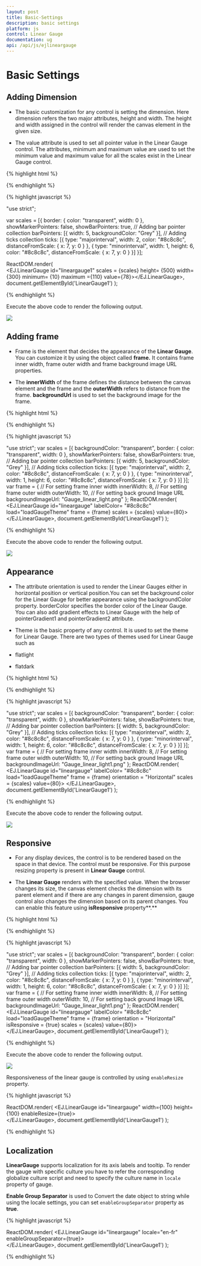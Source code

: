 ```yaml
---
layout: post
title: Basic-Settings
description: basic settings
platform: js
control: Linear Gauge
documentation: ug
api: /api/js/ejlineargauge
---
```


# Basic Settings

## Adding Dimension

* The basic customization for any control is setting the dimension. Here dimension refers the two major attributes, height and width. The height and width assigned in the control will render the canvas element in the given size. 

* The value attribute is used to set all pointer value in the Linear Gauge control. The attributes, minimum and maximum value are used to set the minimum value and maximum value for all the scales exist in the Linear Gauge control.


{% highlight html %}

<div id="LinearGauge1"></div>

{% endhighlight %}

{% highlight javascript %}

  "use strict";

  var scales = [{
  border: { color: "transparent", width: 0 },
                showMarkerPointers: false, showBarPointers: true,
                // Adding bar pointer collection
                barPointers: [{ width: 5, backgroundColor: "Grey" }],
                // Adding ticks collection
                ticks: [{
                    type: "majorinterval", width: 2,
                    color: "#8c8c8c", distanceFromScale: { x: 7, y: 0 }
                },
                {
                    type: "minorinterval", width: 1, height: 6,
                    color: "#8c8c8c", distanceFromScale: { x: 7, y: 0 }
                }]
            }];
        
ReactDOM.render(                    
              <EJ.LinearGauge id="lineargauge1" scales = {scales} height= {500} width= {300}  minimum= {10} maximum ={110} value={78}></EJ.LinearGauge>,                    
                     document.getElementById('LinearGauge1')
                     );



{% endhighlight %}



Execute the above code to render the following output.



![](/js/LinearGauge/Basic-Settings_images/Basic-Settings_img1.png)



## Adding frame

* Frame is the element that decides the appearance of the **Linear Gauge**. You can customize it by using the object called **frame.** It contains frame inner width, frame outer width and frame background image URL properties. 

* The **innerWidth** of the frame defines the distance between the canvas element and the frame and the **outerWidth** refers to distance from the frame. **backgroundUrl** is used to set the background image for the frame.


{% highlight html %}

<div id="LinearGauge1"></div>

{% endhighlight %}

{% highlight javascript %}

"use strict";
var scales = [{
                backgroundColor: "transparent",
                border: { color: "transparent", width: 0 },
                showMarkerPointers: false, showBarPointers: true,
                // Adding bar pointer collection
                barPointers: [{ width: 5, backgroundColor: "Grey" }],
                // Adding ticks collection
                ticks: [{
                    type: "majorinterval", width: 2,
                    color: "#8c8c8c", distanceFromScale: { x: 7, y: 0 }
                },
                {
                    type: "minorinterval", width: 1, height: 6,
                    color: "#8c8c8c", distanceFromScale: { x: 7, y: 0 }
                }]
            }];
var frame = {
                // For setting frame inner width
                innerWidth: 8,
                // For setting frame outer width
                outerWidth: 10,
                // For setting back ground Image URL
                backgroundImageUrl: "Gauge_linear_light.png"
            };
ReactDOM.render(
    <EJ.LinearGauge id="lineargauge"
    labelColor= "#8c8c8c"
    load="loadGaugeTheme"  frame = {frame} scales = {scales} value={80}>                    
    </EJ.LinearGauge>,
          document.getElementById('LinearGauge1')
);


{% endhighlight %}



Execute the above code to render the following output.



![](/js/LinearGauge/Basic-Settings_images/Basic-Settings_img2.png)



## Appearance

* The attribute orientation is used to render the Linear Gauges either in horizontal position or vertical position.You can set the background color for the Linear Gauge for better appearance using the backgroundColor property. borderColor specifies the border color of the Linear Gauge. You can also add gradient effects to Linear Gauge with the help of pointerGradient1 and pointerGradient2 attribute.

* Theme is the basic property of any control. It is used to set the theme for Linear Gauge. There are two types of themes used for Linear Gauge such as

 * flatlight

 * flatdark


{% highlight html %}

<div id="LinearGauge1"></div>

{% endhighlight %}

{% highlight javascript %}

 
"use strict";
var scales = [{
                backgroundColor: "transparent",
                border: { color: "transparent", width: 0 },
                showMarkerPointers: false, showBarPointers: true,
                // Adding bar pointer collection
                barPointers: [{ width: 5, backgroundColor: "Grey" }],
                // Adding ticks collection
                ticks: [{
                    type: "majorinterval", width: 2,
                    color: "#8c8c8c", distanceFromScale: { x: 7, y: 0 }
                },
                {
                    type: "minorinterval", width: 1, height: 6,
                    color: "#8c8c8c", distanceFromScale: { x: 7, y: 0 }
                }]
            }];
var frame = {
                // For setting frame inner width
                innerWidth: 8,
                // For setting frame outer width
                outerWidth: 10,
                // For setting back ground Image URL
                backgroundImageUrl: "Gauge_linear_light1.png"
            };
ReactDOM.render(
    <EJ.LinearGauge id="lineargauge"
    labelColor= "#8c8c8c"
    load="loadGaugeTheme"  frame = {frame} orientation = "Horizontal" scales = {scales} value={80}>
    </EJ.LinearGauge>,
          document.getElementById('LinearGauge1')
);



{% endhighlight %}



Execute the above code to render the following output.

![](/js/LinearGauge/Basic-Settings_images/Basic-Settings_img3.png)



## Responsive 

* For any display devices, the control is to be rendered based on the space in that device. The control must be responsive. For this purpose resizing property is present in **Linear Gauge** control. 

* The **Linear Gauge** renders with the specified value. When the browser changes its size, the canvas element checks the dimension with its parent element and if there are any changes in parent dimension, gauge control also changes the dimension based on its parent changes. You can enable this feature using **isResponsive** property**.**


{% highlight html %}

<div id="LinearGauge1"></div>

{% endhighlight %}

{% highlight javascript %}

"use strict";
var scales = [{
                backgroundColor: "transparent",
                border: { color: "transparent", width: 0 },
                showMarkerPointers: false, showBarPointers: true,
                // Adding bar pointer collection
                barPointers: [{ width: 5, backgroundColor: "Grey" }],
                // Adding ticks collection
                ticks: [{
                    type: "majorinterval", width: 2,
                    color: "#8c8c8c", distanceFromScale: { x: 7, y: 0 }
                },
                {
                    type: "minorinterval", width: 1, height: 6,
                    color: "#8c8c8c", distanceFromScale: { x: 7, y: 0 }
                }]
            }];
var frame = {
                // For setting frame inner width
                innerWidth: 8,
                // For setting frame outer width
                outerWidth: 10,
                // For setting back ground Image URL
                backgroundImageUrl: "Gauge_linear_light1.png"
            };
ReactDOM.render(
    <EJ.LinearGauge id="lineargauge"
    labelColor= "#8c8c8c"
    load="loadGaugeTheme"  frame = {frame} orientation = "Horizontal" isResponsive = {true} scales = {scales} value={80}>                    
    </EJ.LinearGauge>,
          document.getElementById('LinearGauge1')
);


{% endhighlight %}



Execute the above code to render the following output.


![](/js/LinearGauge/Basic-Settings_images/Basic-Settings_img4.png)

Responsiveness of the linear gauge is controlled by using `enableResize` property.


{% highlight javascript %}

ReactDOM.render(
    <EJ.LinearGauge id="lineargauge"
    width={100} height={100} enableResize={true}>                    
    </EJ.LinearGauge>,
          document.getElementById('LinearGauge1')
);

{% endhighlight %}


## Localization

**LinearGauge** supports localization for its axis labels and tooltip. To render the gauge with specific culture you have to refer the corresponding globalize culture script and need to specify the culture name in `locale` property of gauge.

**Enable Group Separator** is used to Convert the date object to string while using the locale settings, you can set `enableGroupSeparator` property as **true**.



{% highlight javascript %}

ReactDOM.render(
    <EJ.LinearGauge id="lineargauge"
    locale="en-fr" enableGroupSeparator={true}>                    
    </EJ.LinearGauge>,
          document.getElementById('LinearGauge1')
);

{% endhighlight %}




